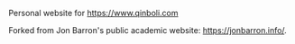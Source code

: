Personal website for https://www.qinboli.com  

Forked from Jon Barron's public academic website: https://jonbarron.info/. 
